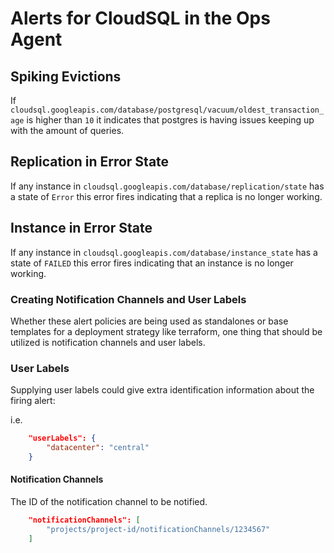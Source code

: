 # Alerts for CloudSQL in the Ops Agent

## Spiking Evictions

If `cloudsql.googleapis.com/database/postgresql/vacuum/oldest_transaction_age` is higher than `10` it indicates that postgres is having issues keeping up with the amount of queries. 

## Replication in Error State

If any instance in `cloudsql.googleapis.com/database/replication/state` has a state of `Error` this error fires indicating that a replica is no longer working.

## Instance in Error State

If any instance in `cloudsql.googleapis.com/database/instance_state` has a state of `FAILED` this error fires indicating that an instance is no longer working.

### Creating Notification Channels and User Labels

Whether these alert policies are being used as standalones or base templates for a deployment strategy like terraform, one thing that should be utilized is notification channels and user labels.

### User Labels

Supplying user labels could give extra identification information about the firing alert:

i.e.

```json
    "userLabels": {
        "datacenter": "central"
    }
```

#### Notification Channels

The ID of the notification channel to be notified.

```json
    "notificationChannels": [
        "projects/project-id/notificationChannels/1234567"
    ]
```